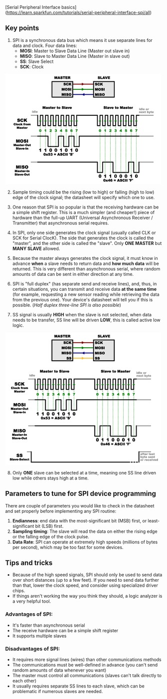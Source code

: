 [Serial Peripheral Interface basics] (https://learn.sparkfun.com/tutorials/serial-peripheral-interface-spi/all)

## Key points

1.  SPI is a synchronous data bus which means it use separate lines for data and clock. Four data lines: 
    * __MOSI__: Master to Slave Data Line (Master out slave in)
    * __MISO__: Slave to Master Data Line (Master in slave out)
    * __SS__: Slave Select
    * __SCK__: Clock

![SPi Data Transfer](./Bus_Protocol/SPI_data_line.png)

2. Sample timing could be the rising (low to high) or falling (high to low) edge of the clock signal; the datasheet will specify which one to use. 
   
3. One reason that SPI is so popular is that the receiving hardware can be a simple shift register. This is a much simpler (and cheaper!) piece of hardware than the full-up UART (Universal Asynchronous Receiver / Transmitter) that asynchronous serial requires.
   
4. In SPI, only one side generates the clock signal (usually called CLK or SCK for Serial ClocK). The side that generates the clock is called the "master", and the other side is called the "slave". Only __ONE MASTER__ but __MANY SLAVE__ allowed.

5. Because the master always generates the clock signal, it must know in advance __when__ a slave needs to return data and __how much data__ will be returned. This is very different than asynchronous serial, where random amounts of data can be sent in either direction at any time. 
   
6. SPI is "full duplex" (has separate send and receive lines), and, thus, in certain situations, you can transmit and receive data __at the same time__ (for example, requesting a new sensor reading while retrieving the data from the previous one). Your device's datasheet will tell you if this is possible. (_Half duplex three-line SPI is also possible_)
   
7. SS signal is usually __HIGH__ when the slave is not selected, when data needs to be transfer, SS line will be driven __LOW__, this is called active low logic.

![SPi Data Transfer with SS](./Bus_Protocol/SPI_data_line_SS.png)

8. Only __ONE__ slave can be selected at a time, meaning one SS line driven low while others stays high at a time.

## Parameters to tune for SPI device programming

There are couple of parameters you would like to check in the datasheet and set properly before implementing any SPI routine:

1. __Endianness__: end data with the most-significant bit (MSB) first, or least-significant bit (LSB) first.
2. __Sampling timing__: The slave will read the data on either the rising edge or the falling edge of the clock pulse.
3. __Data Rate__: SPI can operate at extremely high speeds (millions of bytes per second), which may be too fast for some devices.

## Tips and tricks

- Because of the high speed signals, SPI should only be used to send data over short distances (up to a few feet). If you need to send data further than that, lower the clock speed, and consider using specialized driver chips.
- If things aren't working the way you think they should, a logic analyzer is a very helpful tool.

### Advantages of SPI:
- It's faster than asynchronous serial
- The receive hardware can be a simple shift register
- It supports multiple slaves

### Disadvantages of SPI:
- It requires more signal lines (wires) than other communications methods
- The communications must be well-defined in advance (you can't send random amounts of data whenever you want)
- The master must control all communications (slaves can't talk directly to each other)
- It usually requires separate SS lines to each slave, which can be problematic if numerous slaves are needed.




